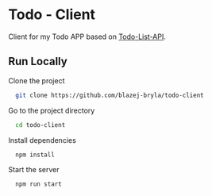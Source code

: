 
# Todo - Client

Client for my Todo APP based on <a href="https://github.com/blazej-bryla/todo-list-api">Todo-List-API</a>.



## Run Locally

Clone the project

```bash
  git clone https://github.com/blazej-bryla/todo-client
```

Go to the project directory

```bash
  cd todo-client
```

Install dependencies

```bash
  npm install
```

Start the server

```bash
  npm run start
```


